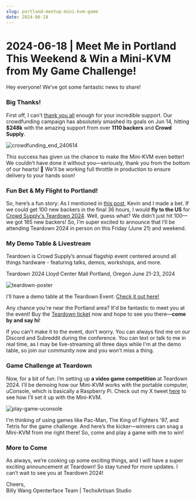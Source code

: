 ```yaml
---
slug: portland-meetup-mini-kvm-game
date: 2024-06-18
---
```


# 2024-06-18 | Meet Me in Portland This Weekend & Win a Mini-KVM from My Game Challenge!

Hey everyone! We’ve got some fantastic news to share!

### Big Thanks!
First off, I can't [thank you all](https://x.com/TechxArtisan/status/1801850068263178300) enough for your incredible support. Our crowdfunding campaign has absolutely smashed its goals on Jun 14, hitting **$248k** with the amazing support from over **1110 backers** and **Crowd Supply**.

![crowdfunding_end_240614](https://www.crowdsupply.com/img/b812/9768a2ad-1b78-45dd-966c-942c170fb812/crowdfunding-end-240614_jpg_md-xl.jpg)

This success has given us the chance to make the Mini-KVM even better! We couldn’t have done it without you—seriously, thank you from the bottom of our hearts! 🧡 We'll be working full throttle in production to ensure delivery to your hands soon!

### Fun Bet & My Flight to Portland!
So, here’s a fun story: As I mentioned in [this post](https://www.crowdsupply.com/techxartisan/openterface-mini-kvm/updates/last-hours-to-back-and-mini-kvms-at-tech-frontlines), Kevin and I made a bet. If we could get 100 new backers in the final 36 hours, I would **fly to the US** for [Crowd Supply's Teardown 2024](https://www.crowdsupply.com/teardown/portland-2024). Well, guess what? We didn’t just hit 100—we got 165 new backers! So, I’m super excited to announce that I’ll be attending Teardown 2024 in person on this Friday (June 21) and weekend.

### My Demo Table & Livestream
Teardown is Crowd Supply’s annual flagship event centered around all things hardware - featuring talks, demos, workshops, and more.

Teardown 2024 Lloyd Center Mall Portland, Oregon June 21-23, 2024

![teardown-poster](https://www.crowdsupply.com/img/25ea/1d486985-1024-45ca-8b7d-0bdc388e25ea/twitter-1600-1900-td2024-wires_jpg_md-xl.jpg)

I'll have a demo table at the Teardown Event: [Check it out here!](https://www.crowdsupply.com/teardown/portland-2024/demo/openterface-mini-kvm-turn-your-laptop-as-a-kvm-console)

Any chance you're near the Portland area? It'd be fantastic to meet you at the event! Buy the [Teardown ticket](https://www.crowdsupply.com/teardown/portland-2024) now and hope to see you there—**come by and say hi**!

If you can’t make it to the event, don’t worry. You can always find me on our Discord and Subreddit during the conference. You can text or talk to me in real time, as I may be live-streaming all three days while I'm at the demo table, so join our community now and you won’t miss a thing.

### Game Challenge at Teardown
Now, for a bit of fun: I’m setting up **a video game competition** at Teardown 2024. I’ll be demoing how our Mini-KVM works with the portable computer, uConsole, which is basically a Raspberry Pi. Check out my X tweet [here](https://x.com/TechxArtisan/status/1802675690015424962) to see how I’ll set it up with the Mini-KVM.

![play-game-uconsole](https://www.crowdsupply.com/img/c4d2/d5fe66f3-4f3e-4398-bd11-494ae317c4d2/play-game-uconsole_png_md-xl.jpg)

I'm thinking of using games like Pac-Man, The King of Fighters '97, and Tetris for the game challenge. And here’s the kicker—winners can snag a Mini-KVM from me right there! So, come and play a game with me to win!

### More to Come
As always, we’re cooking up some exciting things, and I will have a super exciting announcement at Teardown! So stay tuned for more updates. I can’t wait to see you at Teardown 2024!

Cheers,  
Billy Wang
Openterface Team | TechxArtisan Studio